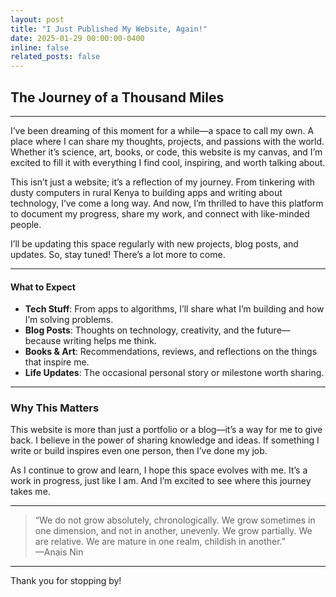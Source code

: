 ```yaml
---
layout: post
title: "I Just Published My Website, Again!"
date: 2025-01-29 00:00:00-0400
inline: false
related_posts: false
---
```


## The Journey of a Thousand Miles

---

I’ve been dreaming of this moment for a while—a space to call my own. A place where I can share my thoughts, projects, and passions with the world. Whether it’s science, art, books, or code, this website is my canvas, and I’m excited to fill it with everything I find cool, inspiring, and worth talking about.

This isn’t just a website; it’s a reflection of my journey. From tinkering with dusty computers in rural Kenya to building apps and writing about technology, I’ve come a long way. And now, I’m thrilled to have this platform to document my progress, share my work, and connect with like-minded people.

I’ll be updating this space regularly with new projects, blog posts, and updates. So, stay tuned! There’s a lot more to come.

---

#### What to Expect

<ul>
    <li> <b>Tech Stuff</b>: From apps to algorithms, I’ll share what I’m building and how I’m solving problems.</li>
    <li> <b>Blog Posts</b>: Thoughts on technology, creativity, and the future—because writing helps me think.</li>
    <li> <b>Books & Art</b>: Recommendations, reviews, and reflections on the things that inspire me.</li>
    <li> <b>Life Updates</b>: The occasional personal story or milestone worth sharing.</li>
</ul>

---

### Why This Matters

This website is more than just a portfolio or a blog—it’s a way for me to give back. I believe in the power of sharing knowledge and ideas. If something I write or build inspires even one person, then I’ve done my job.

As I continue to grow and learn, I hope this space evolves with me. It’s a work in progress, just like I am. And I’m excited to see where this journey takes me.

---

> “We do not grow absolutely, chronologically. We grow sometimes in one dimension, and not in another, unevenly. We grow partially. We are relative. We are mature in one realm, childish in another.”  
> —Anais Nin

---

Thank you for stopping by!